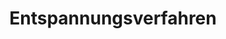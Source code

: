 --- 
abstract: '' 
authors: 
 - admin
 -  J Kowalsky
doi: '' 
featured: false 
publication: '*Klinische Psychologie und Psychotherapie für Bachelor*, 203' 
publication_short: '' 
publishDate: '2012-01-01' 
title: 'Entspannungsverfahren' 
url_code: '' 
url_dataset: '' 
url_pdf: '' 
url_poster: '' 
url_project: '' 
url_slides: '' 
url_source: '' 
url_video: '' 
---